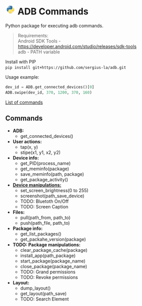 # <img src="/img/py.png" width="32" height="32"> ADB Commands

Python package for executing adb commands.

> Requirements: <br>
> Android SDK Tools - https://developer.android.com/studio/releases/sdk-tools <br>
> adb - PATH variable

Install with PIP <br>
`pip install git+https://github.com/sergius-la/adb.git`

Usage example:
```python
dev_id = ADB.get_connected_devices()[0]
ADB.swipe(dev_id, 370, 1200, 370, 160)
```

[List of commands](https://github.com/sergius-la/Cheatsheet/blob/master/adb/adb.md)

## Commands
- __ADB:__
  - get_connected_devices()
- __User actions:__
  - tap(x, y)
  - stipe(x1, y1, x2, y2)
- __Device info:__
  - get_PID(process_name)
  - get_meminfo(package)
  - save_meminfo(path, package)
  - get_package_activity()
- __[Device manipulations:](/adb/device_manipulations.py)__
  - set_screen_brightness(0 to 255)
  - screenshot(path_save_device)
  - TODO: Bluetoth On/Off
  - TODO: Screen Caption
- __Files:__
  - pull(path_from, path_to)
  - push(path_file, path_to)
- __Package info:__
  - get_list_packages()
  - get_packahe_version(package)
- __TODO: Package manipulations:__
  - clear_package_cache(package)
  - install_app(path_package)
  - start_package(package_name)
  - close_package(package_name)
  - TODO: Grand permissions
  - TODO: Revoke permissions
- __Layout:__
  - dump_layout()
  - get_layout(path_save)
  - TODO: Search Element